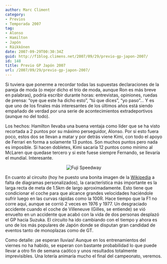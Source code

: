 ```yaml
---
author: Marc Climent
category:
- Previos
- Temporada 2007
tag:
- Alonso
- Hamilton
- Japón
- Räikkönen
date: 2007-09-29T00:30:34Z
guid: http://f1blog.climens.net/2007/09/29/previo-gp-japon-2007/
id: 148
title: Previo GP Japón 2007
url: /2007/09/29/previo-gp-japon-2007/
---
```


Si tuviera que ponerme a recordar todas las supuestas declaraciones de la pareja de moda (o mejor dicho el trío de moda, aunque Ron es más breve en palabras), podría escribir durante horas: entrevistas, opiniones, ruedas de prensa: &#8220;oye que este ha dicho esto&#8221;, &#8220;tú que dices&#8221;, &#8220;yo paso&#8221;&#8230; Y es que uno de los finales más interesantes de los últimos años está siendo empañado de verdad por una serie de acontecimientos extradeportivos (aunque no del todo).

Los hechos: Hamilton llevaba una buena ventaja como líder que se ha visto recortada a 2 puntos por su máximo perseguidor, Alonso. Por si esto fuera poco, estos dos se llevan a matar y por detrás viene Kimi, con todo el apoyo de Ferrari en forma a solamente 13 puntos. Son muchos puntos pero nada es imposible. Si hacen dobletes, Kimi sacaría 12 puntos como mínimo al McLaren que quedase tercero y si este fuese siempre Fernando, se llevaría el mundial. Interesante.

<p align="center">
  <img src="http://f1blog.climens.net/files/2007/09/circuit_fuji1.png" alt="Fuji Speedway" />
</p>

En cuanto al circuito (hoy he puesto una bonita imagen de la [Wikipedia](http://en.wikipedia.org/wiki/Fuji_Speedway) a falta de diagramas personalizados), la característica más importante es la larga recta de meta de 1.5km de largo aproximadamente. Esto tiene que condicionar el coche para que alcance grandes velocidades haciéndole sufrir luego en las curvas rápidas como la 100R. Hace tiempo que la F1 no corre aquí, aunque se corrió 2 veces en 1976 y 1977. Un desgraciado accidente cuando el coche de Villeneuve (Gilles, se entiende) se vió envuelto en un accidente que acabó con la vida de dos personas desplazó el GP hacia Suzuka. El circuito ha ido cambiando con el tiempo y ahora es uno de los más populares de Japón donde se disputan gran candidad de eventos tanto de monoplazas como de GT.

Como detalle: ¡se esperan lluvias! Aunque en los entrenamientos del viernes no ha habido, se esperan con bastante probabilidad lo que puede llevar a otro fin de semana caótico y unos resultados totalmente imprevisibles. Una lotería animaría mucho el final del campeonato, veremos.